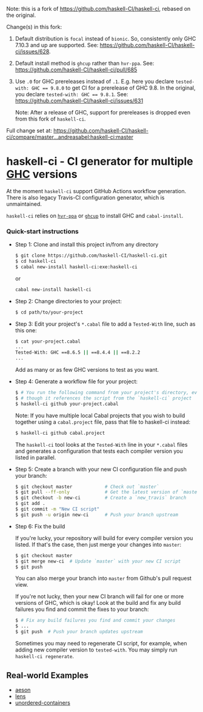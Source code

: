 Note: this is a fork of https://github.com/haskell-CI/haskell-ci, rebased on the original.

Change(s) in this fork:

1. Default distribution is `focal` instead of `bionic`.
   So, consistently only GHC 7.10.3 and up are supported.
   See: https://github.com/haskell-CI/haskell-ci/issues/628.

2. Default install method is `ghcup` rather than `hvr-ppa`.
   See: https://github.com/haskell-CI/haskell-ci/pull/685

3. Use `.0` for GHC prereleases instead of `.1`.
   E.g. here you declare `tested-with: GHC == 9.8.0` to get CI for a prerelease of GHC 9.8.
   In the original, you declare `tested-with: GHC == 9.8.1`.
   See: https://github.com/haskell-CI/haskell-ci/issues/631

   Note: After a release of GHC, support for prereleases is dropped even from this fork of `haskell-ci`.

Full change set at: https://github.com/haskell-CI/haskell-ci/compare/master...andreasabel:haskell-ci:master


haskell-ci - CI generator for multiple [GHC](http://haskell.org/ghc) versions
=============================================================================

At the moment `haskell-ci` support GitHub Actions workflow generation.
There is also legacy Travis-CI configuration generator, which is unmaintained.

`haskell-ci` relies on [`hvr-ppa`](https://launchpad.net/~hvr/+archive/ubuntu/ghc)
or [`ghcup`](https://www.haskell.org/ghcup/) to install GHC
and `cabal-install`.

### Quick-start instructions

* Step 1: Clone and install this project in/from any directory

    ```bash
    $ git clone https://github.com/haskell-CI/haskell-ci.git
    $ cd haskell-ci
    $ cabal new-install haskell-ci:exe:haskell-ci
    ```

  or

    ```bash
    cabal new-install haskell-ci
    ```

* Step 2: Change directories to your project:

    ```bash
    $ cd path/to/your-project
    ```

* Step 3: Edit your project's `*.cabal` file to add a `Tested-With` line, such as this one:

    ```bash
    $ cat your-project.cabal
    ...
    Tested-With: GHC ==8.6.5 || ==8.4.4 || ==8.2.2
    ...
    ```

    Add as many or as few GHC versions to test as you want.

* Step 4: Generate a workflow file for your project:

    ```bash
    $ # You run the following command from your project's directory, even
    $ # though it references the script from the `haskell-ci` project
    $ haskell-ci github your-project.cabal
    ```

    Note: If you have multiple local Cabal projects that you wish to build together
    using a `cabal.project` file, pass that file to haskell-ci instead:
    ```bash
    $ haskell-ci github cabal.project
    ```

    The `haskell-ci` tool looks at the `Tested-With` line in your
    `*.cabal` files and generates a configuration that tests each compiler
    version you listed in parallel.

* Step 5: Create a branch with your new CI configuration file and push your branch:

    ```bash
    $ git checkout master            # Check out `master`
    $ git pull --ff-only             # Get the latest version of `master`
    $ git checkout -b new-ci         # Create a `new_travis` branch
    $ git add .
    $ git commit -m "New CI script"
    $ git push -u origin new-ci      # Push your branch upstream
    ```

* Step 6: Fix the build

    If you're lucky, your repository will build for every compiler version
    you listed.  If that's the case, then just merge your changes into `master`:

    ```bash
    $ git checkout master
    $ git merge new-ci  # Update `master` with your new CI script
    $ git push
    ```

    You can also merge your branch into `master` from Github's pull request view.

    If you're not lucky, then your new CI branch will fail for one or more
    versions of GHC, which is okay!  Look at the build and fix any build failures
    you find and commit the fixes to your branch:

    ```bash
    $ # Fix any build failures you find and commit your changes
    $ ...
    $ git push  # Push your branch updates upstream
    ```

    Sometimes you may need to regenerate CI script, for example, when
    adding new compiler version to `tested-with`.
    You may simply run `haskell-ci regenerate`.

Real-world Examples
-------------------

 - [aeson](https://github.com/haskell/aeson)
 - [lens](https://github.com/ekmett/lens)
 - [unordered-containers](https://github.com/haskell-unordered-containers/unordered-containers)
